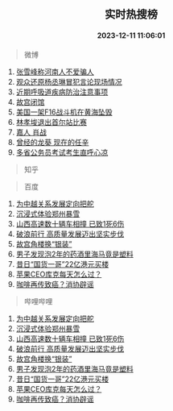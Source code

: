 <div align="center"><h2>实时热搜榜</h2><h4>2023-12-11 11:06:01</h4></div>

> 微博  

1. [张雪峰称河南人不爱骗人](https://s.weibo.com/weibo?q=%23%E5%BC%A0%E9%9B%AA%E5%B3%B0%E7%A7%B0%E6%B2%B3%E5%8D%97%E4%BA%BA%E4%B8%8D%E7%88%B1%E9%AA%97%E4%BA%BA%23&t=31&band_rank=1&Refer=top)<br />
2. [观众还原杨丞琳冒犯言论现场情况](https://s.weibo.com/weibo?q=%23%E8%A7%82%E4%BC%97%E8%BF%98%E5%8E%9F%E6%9D%A8%E4%B8%9E%E7%90%B3%E5%86%92%E7%8A%AF%E8%A8%80%E8%AE%BA%E7%8E%B0%E5%9C%BA%E6%83%85%E5%86%B5%23&t=31&band_rank=2&Refer=top)<br />
3. [近期呼吸道疾病防治注意事项](https://s.weibo.com/weibo?q=%23%E8%BF%91%E6%9C%9F%E5%91%BC%E5%90%B8%E9%81%93%E7%96%BE%E7%97%85%E9%98%B2%E6%B2%BB%E6%B3%A8%E6%84%8F%E4%BA%8B%E9%A1%B9%23&t=31&band_rank=3&Refer=top)<br />
4. [故宫闭馆](https://s.weibo.com/weibo?q=%E6%95%85%E5%AE%AB%E9%97%AD%E9%A6%86&t=31&band_rank=4&Refer=top)<br />
5. [美国一架F16战斗机在黄海坠毁](https://s.weibo.com/weibo?q=%23%E7%BE%8E%E5%9B%BD%E4%B8%80%E6%9E%B6F16%E6%88%98%E6%96%97%E6%9C%BA%E5%9C%A8%E9%BB%84%E6%B5%B7%E5%9D%A0%E6%AF%81%23&t=31&band_rank=5&Refer=top)<br />
6. [林孝埈退出首尔站比赛](https://s.weibo.com/weibo?q=%23%E6%9E%97%E5%AD%9D%E5%9F%88%E9%80%80%E5%87%BA%E9%A6%96%E5%B0%94%E7%AB%99%E6%AF%94%E8%B5%9B%23&t=31&band_rank=6&Refer=top)<br />
7. [嘉人 肖战](https://s.weibo.com/weibo?q=%E5%98%89%E4%BA%BA%20%E8%82%96%E6%88%98&t=31&band_rank=7&Refer=top)<br />
8. [曾经的龙葵 现在的任辛](https://s.weibo.com/weibo?q=%E6%9B%BE%E7%BB%8F%E7%9A%84%E9%BE%99%E8%91%B5%20%E7%8E%B0%E5%9C%A8%E7%9A%84%E4%BB%BB%E8%BE%9B&t=31&band_rank=8&Refer=top)<br />
9. [多省公务员考试考生直呼心凉](https://s.weibo.com/weibo?q=%23%E5%A4%9A%E7%9C%81%E5%85%AC%E5%8A%A1%E5%91%98%E8%80%83%E8%AF%95%E8%80%83%E7%94%9F%E7%9B%B4%E5%91%BC%E5%BF%83%E5%87%89%23&t=31&band_rank=9&Refer=top)<br />

> 知乎  


> 百度  

1. [为中越关系发展定向把舵](https://www.baidu.com/s?wd=%E4%B8%BA%E4%B8%AD%E8%B6%8A%E5%85%B3%E7%B3%BB%E5%8F%91%E5%B1%95%E5%AE%9A%E5%90%91%E6%8A%8A%E8%88%B5&sa=fyb_news&rsv_dl=fyb_news)<br />
2. [沉浸式体验郑州暴雪](https://www.baidu.com/s?wd=%E6%B2%89%E6%B5%B8%E5%BC%8F%E4%BD%93%E9%AA%8C%E9%83%91%E5%B7%9E%E6%9A%B4%E9%9B%AA&sa=fyb_news&rsv_dl=fyb_news)<br />
3. [山西高速数十辆车相撞 已致1死6伤](https://www.baidu.com/s?wd=%E5%B1%B1%E8%A5%BF%E9%AB%98%E9%80%9F%E6%95%B0%E5%8D%81%E8%BE%86%E8%BD%A6%E7%9B%B8%E6%92%9E+%E5%B7%B2%E8%87%B41%E6%AD%BB6%E4%BC%A4&sa=fyb_news&rsv_dl=fyb_news)<br />
4. [破浪前行 高质量发展迈出坚实步伐](https://www.baidu.com/s?wd=%E7%A0%B4%E6%B5%AA%E5%89%8D%E8%A1%8C+%E9%AB%98%E8%B4%A8%E9%87%8F%E5%8F%91%E5%B1%95%E8%BF%88%E5%87%BA%E5%9D%9A%E5%AE%9E%E6%AD%A5%E4%BC%90&sa=fyb_news&rsv_dl=fyb_news)<br />
5. [故宫角楼换“银装”](https://www.baidu.com/s?wd=%E6%95%85%E5%AE%AB%E8%A7%92%E6%A5%BC%E6%8D%A2%E2%80%9C%E9%93%B6%E8%A3%85%E2%80%9D&sa=fyb_news&rsv_dl=fyb_news)<br />
6. [男子发现泡2年的药酒里海马竟是塑料](https://www.baidu.com/s?wd=%E7%94%B7%E5%AD%90%E5%8F%91%E7%8E%B0%E6%B3%A12%E5%B9%B4%E7%9A%84%E8%8D%AF%E9%85%92%E9%87%8C%E6%B5%B7%E9%A9%AC%E7%AB%9F%E6%98%AF%E5%A1%91%E6%96%99&sa=fyb_news&rsv_dl=fyb_news)<br />
7. [昔日“国货一哥”22亿港元买楼](https://www.baidu.com/s?wd=%E6%98%94%E6%97%A5%E2%80%9C%E5%9B%BD%E8%B4%A7%E4%B8%80%E5%93%A5%E2%80%9D22%E4%BA%BF%E6%B8%AF%E5%85%83%E4%B9%B0%E6%A5%BC&sa=fyb_news&rsv_dl=fyb_news)<br />
8. [苹果CEO库克每天怎么过？](https://www.baidu.com/s?wd=%E8%8B%B9%E6%9E%9CCEO%E5%BA%93%E5%85%8B%E6%AF%8F%E5%A4%A9%E6%80%8E%E4%B9%88%E8%BF%87%EF%BC%9F&sa=fyb_news&rsv_dl=fyb_news)<br />
9. [咖啡再传致癌？消协辟谣](https://www.baidu.com/s?wd=%E5%92%96%E5%95%A1%E5%86%8D%E4%BC%A0%E8%87%B4%E7%99%8C%EF%BC%9F%E6%B6%88%E5%8D%8F%E8%BE%9F%E8%B0%A3&sa=fyb_news&rsv_dl=fyb_news)<br />

> 哔哩哔哩  

1. [为中越关系发展定向把舵](https://www.baidu.com/s?wd=%E4%B8%BA%E4%B8%AD%E8%B6%8A%E5%85%B3%E7%B3%BB%E5%8F%91%E5%B1%95%E5%AE%9A%E5%90%91%E6%8A%8A%E8%88%B5&sa=fyb_news&rsv_dl=fyb_news)<br />
2. [沉浸式体验郑州暴雪](https://www.baidu.com/s?wd=%E6%B2%89%E6%B5%B8%E5%BC%8F%E4%BD%93%E9%AA%8C%E9%83%91%E5%B7%9E%E6%9A%B4%E9%9B%AA&sa=fyb_news&rsv_dl=fyb_news)<br />
3. [山西高速数十辆车相撞 已致1死6伤](https://www.baidu.com/s?wd=%E5%B1%B1%E8%A5%BF%E9%AB%98%E9%80%9F%E6%95%B0%E5%8D%81%E8%BE%86%E8%BD%A6%E7%9B%B8%E6%92%9E+%E5%B7%B2%E8%87%B41%E6%AD%BB6%E4%BC%A4&sa=fyb_news&rsv_dl=fyb_news)<br />
4. [破浪前行 高质量发展迈出坚实步伐](https://www.baidu.com/s?wd=%E7%A0%B4%E6%B5%AA%E5%89%8D%E8%A1%8C+%E9%AB%98%E8%B4%A8%E9%87%8F%E5%8F%91%E5%B1%95%E8%BF%88%E5%87%BA%E5%9D%9A%E5%AE%9E%E6%AD%A5%E4%BC%90&sa=fyb_news&rsv_dl=fyb_news)<br />
5. [故宫角楼换“银装”](https://www.baidu.com/s?wd=%E6%95%85%E5%AE%AB%E8%A7%92%E6%A5%BC%E6%8D%A2%E2%80%9C%E9%93%B6%E8%A3%85%E2%80%9D&sa=fyb_news&rsv_dl=fyb_news)<br />
6. [男子发现泡2年的药酒里海马竟是塑料](https://www.baidu.com/s?wd=%E7%94%B7%E5%AD%90%E5%8F%91%E7%8E%B0%E6%B3%A12%E5%B9%B4%E7%9A%84%E8%8D%AF%E9%85%92%E9%87%8C%E6%B5%B7%E9%A9%AC%E7%AB%9F%E6%98%AF%E5%A1%91%E6%96%99&sa=fyb_news&rsv_dl=fyb_news)<br />
7. [昔日“国货一哥”22亿港元买楼](https://www.baidu.com/s?wd=%E6%98%94%E6%97%A5%E2%80%9C%E5%9B%BD%E8%B4%A7%E4%B8%80%E5%93%A5%E2%80%9D22%E4%BA%BF%E6%B8%AF%E5%85%83%E4%B9%B0%E6%A5%BC&sa=fyb_news&rsv_dl=fyb_news)<br />
8. [苹果CEO库克每天怎么过？](https://www.baidu.com/s?wd=%E8%8B%B9%E6%9E%9CCEO%E5%BA%93%E5%85%8B%E6%AF%8F%E5%A4%A9%E6%80%8E%E4%B9%88%E8%BF%87%EF%BC%9F&sa=fyb_news&rsv_dl=fyb_news)<br />
9. [咖啡再传致癌？消协辟谣](https://www.baidu.com/s?wd=%E5%92%96%E5%95%A1%E5%86%8D%E4%BC%A0%E8%87%B4%E7%99%8C%EF%BC%9F%E6%B6%88%E5%8D%8F%E8%BE%9F%E8%B0%A3&sa=fyb_news&rsv_dl=fyb_news)<br />
